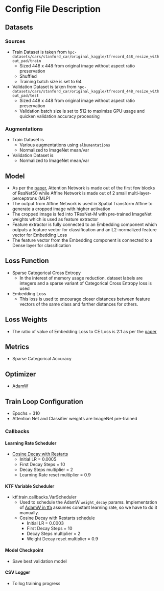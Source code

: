 # Config File Description
## Datasets
### Sources
- Train Dataset is taken from `hpc-datasets/cars/stanford_car/original_kaggle/tfrecord_448_resize_without_pad/train`
  - Sized 448 x 448 from original image without aspect ratio preservation
  - Shuffled
  - Training batch size is set to 64
- Validation Dataset is taken from `hpc-datasets/cars/stanford_car/original_kaggle/tfrecord_448_resize_without_pad/test`
  - Sized 448 x 448 from original image without aspect ratio preservation
  - Validation batch size is set to 512 to maximize GPU usage and quicken validation accuracy processing
### Augmentations
- Train Dataset is 
  - Various augmentations using `albumentations`
  - Normalized to ImageNet mean/var
- Validation Dataset is 
  - Normalized to ImageNet mean/var
## Model
- As per the [paper](https://arxiv.org/pdf/2005.05123v1.pdf), Attention Network is made out of the first few blocks of ResNet50 while Affine Network is made out of 2 small multi-layer-perceptrons (MLP)
- The output from Affine Network is used in Spatial Transform Affine to generate a cropped image with higher activation
- The cropped image is fed into TResNet-M with pre-trained ImageNet weights which is used as feature extractor
- Feature extractor is fully connected to an Embedding component which outputs a feature vector for classification and an L2-normalized feature vector for Embedding Loss
- The feature vector from the Embedding component is connected to a Dense layer for classification
## Loss Function
- Sparse Categorical Cross Entropy
  - In the interest of memory usage reduction, dataset labels are integers and a sparse variant of Categorical Cross Entropy loss is used
- Embedding Loss
  - This loss is used to encourage closer distances between feature vectors of the same class and farther distances for others.
## Loss Weights
- The ratio of value of Embedding Loss to CE Loss is 2:1 as per the [paper](https://arxiv.org/pdf/2005.05123v1.pdf)
## Metrics
- Sparse Categorical Accuracy
## Optimizer
- [AdamW](https://arxiv.org/pdf/1711.05101.pdf)
## Train Loop Configuration
- Epochs = 310
- Attention Net and Classifier weights are ImageNet pre-trained 
### Callbacks
#### Learning Rate Scheduler
- [Cosine Decay with Restarts](https://arxiv.org/pdf/1608.03983.pdf)
  - Initial LR = 0.0005
  - First Decay Steps = 10
  - Decay Steps multiplier = 2
  - Learning Rate reset multiplier = 0.9
#### KTF Variable Scheduler
- ktf.train.callbacks.VarScheduler
  - Used to schedule the AdamW `weight_decay` params. Implementation of [AdamW in tfa](https://www.tensorflow.org/addons/api_docs/python/tfa/optimizers/AdamW) assumes constant learning rate, so we have to do it manually.
  - Cosine Decay with Restarts schedule
    - Initial LR = 0.0003
    - First Decay Steps = 10
    - Decay Steps multiplier = 2
    - Weight Decay reset multiplier = 0.9
#### Model Checkpoint
- Save best validation model
#### CSV Logger
- To log training progress